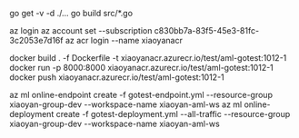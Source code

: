 go get -v -d ./...
go build src/*.go


az login
az account set --subscription c830bb7a-83f5-45e3-81fc-3c2053e7d16f
az acr login --name xiaoyanacr

docker build . -f Dockerfile -t xiaoyanacr.azurecr.io/test/aml-gotest:1012-1 
docker run -p 8000:8000 xiaoyanacr.azurecr.io/test/aml-gotest:1012-1 
docker push  xiaoyanacr.azurecr.io/test/aml-gotest:1012-1


az ml online-endpoint create  -f gotest-endpoint.yml --resource-group xiaoyan-group-dev --workspace-name xiaoyan-aml-ws
az ml online-deployment create  -f gotest-deployment.yml --all-traffic --resource-group xiaoyan-group-dev --workspace-name xiaoyan-aml-ws

